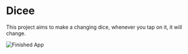 # Dicee 
This project aims to make a changing dice, whenever you tap on it, it will change.

![Finished App](https://github.com/londonappbrewery/Images/blob/master/dicee-demo.gif)
